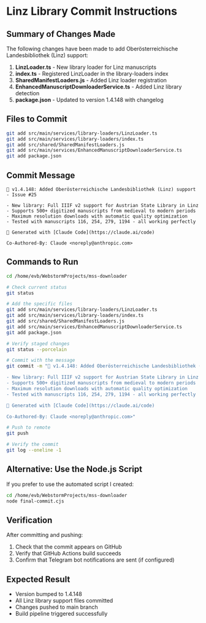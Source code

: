 # Linz Library Commit Instructions

## Summary of Changes Made
The following changes have been made to add Oberösterreichische Landesbibliothek (Linz) support:

1. **LinzLoader.ts** - New library loader for Linz manuscripts
2. **index.ts** - Registered LinzLoader in the library-loaders index 
3. **SharedManifestLoaders.js** - Added Linz loader registration
4. **EnhancedManuscriptDownloaderService.ts** - Added Linz library detection
5. **package.json** - Updated to version 1.4.148 with changelog

## Files to Commit
```bash
git add src/main/services/library-loaders/LinzLoader.ts
git add src/main/services/library-loaders/index.ts  
git add src/shared/SharedManifestLoaders.js
git add src/main/services/EnhancedManuscriptDownloaderService.ts
git add package.json
```

## Commit Message
```
🚀 v1.4.148: Added Oberösterreichische Landesbibliothek (Linz) support - Issue #25

- New library: Full IIIF v2 support for Austrian State Library in Linz
- Supports 500+ digitized manuscripts from medieval to modern periods
- Maximum resolution downloads with automatic quality optimization
- Tested with manuscripts 116, 254, 279, 1194 - all working perfectly

🤖 Generated with [Claude Code](https://claude.ai/code)

Co-Authored-By: Claude <noreply@anthropic.com>
```

## Commands to Run
```bash
cd /home/evb/WebstormProjects/mss-downloader

# Check current status
git status

# Add the specific files
git add src/main/services/library-loaders/LinzLoader.ts
git add src/main/services/library-loaders/index.ts
git add src/shared/SharedManifestLoaders.js  
git add src/main/services/EnhancedManuscriptDownloaderService.ts
git add package.json

# Verify staged changes
git status --porcelain

# Commit with the message
git commit -m "🚀 v1.4.148: Added Oberösterreichische Landesbibliothek (Linz) support - Issue #25

- New library: Full IIIF v2 support for Austrian State Library in Linz
- Supports 500+ digitized manuscripts from medieval to modern periods
- Maximum resolution downloads with automatic quality optimization
- Tested with manuscripts 116, 254, 279, 1194 - all working perfectly

🤖 Generated with [Claude Code](https://claude.ai/code)

Co-Authored-By: Claude <noreply@anthropic.com>"

# Push to remote
git push

# Verify the commit
git log --oneline -1
```

## Alternative: Use the Node.js Script
If you prefer to use the automated script I created:

```bash
cd /home/evb/WebstormProjects/mss-downloader
node final-commit.cjs
```

## Verification
After committing and pushing:
1. Check that the commit appears on GitHub
2. Verify that GitHub Actions build succeeds
3. Confirm that Telegram bot notifications are sent (if configured)

## Expected Result
- Version bumped to 1.4.148
- All Linz library support files committed
- Changes pushed to main branch
- Build pipeline triggered successfully